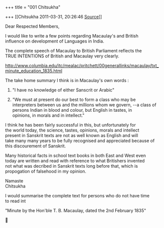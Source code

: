 +++
title = "001 Chitsukha"

+++
[[Chitsukha	2011-03-31, 20:26:46 [Source](https://groups.google.com/g/samskrita/c/0BpahbRGtv8)]]



Dear Respected Members,  
  
I would like to write a few points regarding Macaulay's and British  
influence on development of Languages in India.  
  
The complete speech of Macaulay to British Parliament reflects the  
TRUE INTENTIONS of British and Macaulay very clearly.  
  
<http://www.columbia.edu/itc/mealac/pritchett/00generallinks/macaulay/txt_minute_education_1835.html>  
  
The take home summary I think is in Macaulay's own words :  
  
1. "I have no knowledge of either Sanscrit or Arabic"  
  
2. "We must at present do our best to form a class who may be  
interpreters between us and the millions whom we govern, --a class of  
persons Indian in blood and colour, but English in tastes, in  
opinions, in morals and in intellect."  
  
I think he has been fairly successful in this, but unfortunately for  
the world today, the science, tastes, opinions, morals and intellect  
present in Sanskrit texts are not as well known as English and will  
take many many years to be fully recognised and appreciated because of  
this discourement of Sanskrit.  
  
Many historical facts in school text books in both East and West even  
today are written and read with reference to what Britishers invented  
not what was decribed in Sanskrit texts long before that, which is  
propogation of falsehood in my opinion.  
  
Namaste  
Chitsukha  
  
  
  
  
  
  
  
  
I would summarise the complete text for persons who do not have time  
to read int  
  
"Minute by the Hon'ble T. B. Macaulay, dated the 2nd February 1835"  



